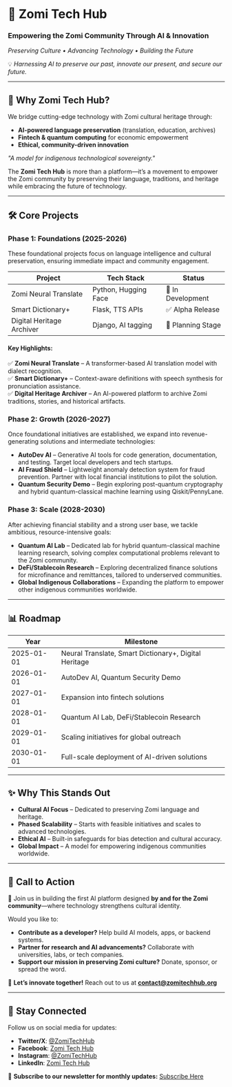 # 🚀 Zomi Tech Hub
### Empowering the Zomi Community Through AI & Innovation  
*Preserving Culture • Advancing Technology • Building the Future*

💡 *Harnessing AI to preserve our past, innovate our present, and secure our future.*

---

## 🌟 Why Zomi Tech Hub?
We bridge cutting-edge technology with Zomi cultural heritage through:

- **AI-powered language preservation** (translation, education, archives)
- **Fintech & quantum computing** for economic empowerment
- **Ethical, community-driven innovation**

*"A model for indigenous technological sovereignty."*

The **Zomi Tech Hub** is more than a platform—it’s a movement to empower the Zomi community by preserving their language, traditions, and heritage while embracing the future of technology.

---

## 🛠 Core Projects

### **Phase 1: Foundations (2025-2026)**
These foundational projects focus on language intelligence and cultural preservation, ensuring immediate impact and community engagement.

| **Project**               | **Tech Stack**             | **Status**         |
|---------------------------|---------------------------|--------------------|
| Zomi Neural Translate    | Python, Hugging Face     | 🚧 In Development  |
| Smart Dictionary+        | Flask, TTS APIs         | ✅ Alpha Release   |
| Digital Heritage Archiver | Django, AI tagging      | 🚧 Planning Stage  |

#### **Key Highlights:**
✅ **Zomi Neural Translate** – A transformer-based AI translation model with dialect recognition.  
✅ **Smart Dictionary+** – Context-aware definitions with speech synthesis for pronunciation assistance.  
✅ **Digital Heritage Archiver** – An AI-powered platform to archive Zomi traditions, stories, and historical artifacts.  

### **Phase 2: Growth (2026-2027)**
Once foundational initiatives are established, we expand into revenue-generating solutions and intermediate technologies:

- **AutoDev AI** – Generative AI tools for code generation, documentation, and testing. Target local developers and tech startups.
- **AI Fraud Shield** – Lightweight anomaly detection system for fraud prevention. Partner with local financial institutions to pilot the solution.
- **Quantum Security Demo** – Begin exploring post-quantum cryptography and hybrid quantum-classical machine learning using Qiskit/PennyLane.

### **Phase 3: Scale (2028-2030)**
After achieving financial stability and a strong user base, we tackle ambitious, resource-intensive goals:

- **Quantum AI Lab** – Dedicated lab for hybrid quantum-classical machine learning research, solving complex computational problems relevant to the Zomi community.
- **DeFi/Stablecoin Research** – Exploring decentralized finance solutions for microfinance and remittances, tailored to underserved communities.
- **Global Indigenous Collaborations** – Expanding the platform to empower other indigenous communities worldwide.

---

## 📊 Roadmap

| Year        | Milestone                         |
|------------|----------------------------------|
| 2025-01-01 | Neural Translate, Smart Dictionary+, Digital Heritage |
| 2026-01-01 | AutoDev AI, Quantum Security Demo |
| 2027-01-01 | Expansion into fintech solutions |
| 2028-01-01 | Quantum AI Lab, DeFi/Stablecoin Research |
| 2029-01-01 | Scaling initiatives for global outreach |
| 2030-01-01 | Full-scale deployment of AI-driven solutions |

---

## ✨ Why This Stands Out

- **Cultural AI Focus** – Dedicated to preserving Zomi language and heritage.
- **Phased Scalability** – Starts with feasible initiatives and scales to advanced technologies.
- **Ethical AI** – Built-in safeguards for bias detection and cultural accuracy.
- **Global Impact** – A model for empowering indigenous communities worldwide.

---

## 🤝 Call to Action
🚀 Join us in building the first AI platform designed **by and for the Zomi community**—where technology strengthens cultural identity.

Would you like to:
- **Contribute as a developer?** Help build AI models, apps, or backend systems.
- **Partner for research and AI advancements?** Collaborate with universities, labs, or tech companies.
- **Support our mission in preserving Zomi culture?** Donate, sponsor, or spread the word.

📩 **Let’s innovate together!** Reach out to us at **contact@zomitechhub.org**

---

## 📢 Stay Connected
Follow us on social media for updates:

- **Twitter/X**: [@ZomiTechHub](#)
- **Facebook**: [Zomi Tech Hub](#)
- **Instagram**: [@ZomiTechHub](#)
- **LinkedIn**: [Zomi Tech Hub](#)

🔔 **Subscribe to our newsletter for monthly updates:** [Subscribe Here](#)

